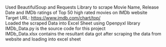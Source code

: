 Used BeautifulSoup and Requests Library to scrape Movie Name, Release Date and IMDb ratings of Top 50 high rated movies on IMDb website <br>
Target URL: https://www.imdb.com/chart/top/ <br>
Loaded the scraped Data into Excel Sheet using Openpyxl library <br>
IMDb_Data.py is the source code for this project <br>
IMDb_Data.xlsx contains the resultant data got after scraping the data from website and loading into excel sheet
